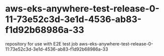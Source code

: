 # aws-eks-anywhere-test-release-0-11-73e52c3d-3e1d-4536-ab83-f1d92b68986a-33
repository for use with E2E test job aws-eks-anywhere-test-release-0-11:73e52c3d-3e1d-4536-ab83-f1d92b68986a-33
